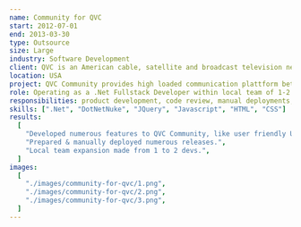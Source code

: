 ```yaml
---
name: Community for QVC
start: 2012-07-01
end: 2013-03-30
type: Outsource
size: Large
industry: Software Development
client: QVC is an American cable, satellite and broadcast television network, and multinational corporation specializing in televised home shopping. QVC Community Portal is a community for its customers with blogs, forums, online shop, etc...
location: USA
project: QVC Community provides high loaded communication plattform between business and customers. Solutions built with DotNetNuke CMS plattform, frontend written with ASP Webffornms, jQuery and Vanilla Javascript, MS SQL database.
role: Operating as a .Net Fullstack Developer within local team of 1-2 devs.
responsibilities: product development, code review, manual deployments, database queries optimization.
skills: [".Net", "DotNetNuke", "JQuery", "Javascript", "HTML", "CSS"]
results:
  [
    "Developed numerous features to QVC Community, like user friendly URLs, words filter, Breadcrumbs, complex redesign of components, added new content pages, threads stats, etc... with focus on code quality.",
    "Prepared & manually deployed numerous releases.",
    "Local team expansion made from 1 to 2 devs.",
  ]
images:
  [
    "./images/community-for-qvc/1.png",
    "./images/community-for-qvc/2.png",
    "./images/community-for-qvc/3.png",
  ]
---
```

